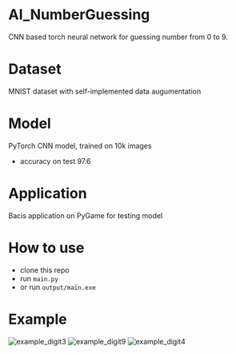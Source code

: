 # AI_NumberGuessing
CNN based torch neural network for guessing number from 0 to 9.
# Dataset
MNIST dataset with self-implemented data augumentation
# Model
PyTorch CNN model, trained on 10k images 
* accuracy on test 97.6
# Application
Bacis application on PyGame for testing model
# How to use
* clone this repo
* run ```main.py```
* or run ```output/main.exe```
# Example 
![example_digit3](https://user-images.githubusercontent.com/70107851/222123986-a966e986-5e76-45bd-bc7f-a6a04c4a51f7.png)
![example_digit9](https://user-images.githubusercontent.com/70107851/222123989-58a20028-441e-4ccd-bd66-e5c60164670b.png)
![example_digit4](https://user-images.githubusercontent.com/70107851/222123991-e988dd78-770d-4399-8f01-a3d9451d3360.png)

